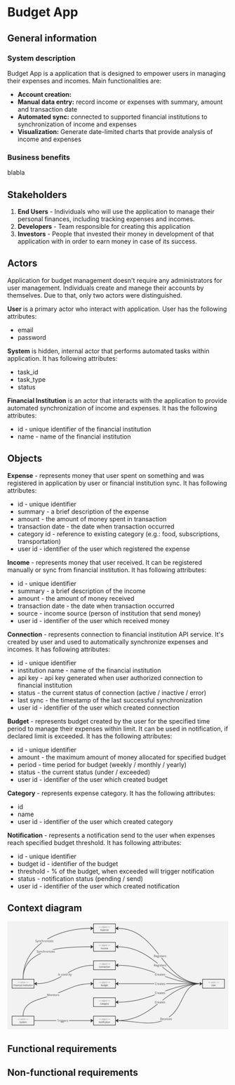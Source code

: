 # Budget App

## General information

### System description
Budget App is a application that is designed to empower users in managing their expenses and incomes. Main functionalities are: 
- **Account creation:** 
- **Manual data entry:** record income or expenses with summary, amount and transaction date
- **Automated sync:** connected to supported financial institutions to synchronization of income and expenses
- **Visualization:** Generate date-limited charts that provide analysis of income and expenses

### Business benefits
blabla

## Stakeholders
1. **End Users** - Individuals who will use the application to manage their personal finances, including tracking expenses and incomes.
2. **Developers** - Team responsible for creating this application 
3. **Investors** - People that invested their money in development of that application with in order to earn money in case of its success.

## Actors
Application for budget management doesn't require any administrators for user management. Individuals create and manege their accounts by themselves. Due to that, only two actors were distinguished.

**User** is a primary actor who interact with application. User has the following attributes:
- email
- password

**System** is hidden, internal actor that performs automated tasks within application. It has following attributes:
- task_id
- task_type
- status

**Financial Institution** is an actor that interacts with the application to provide automated synchronization of income and expenses. It has the following attributes:
- id - unique identifier of the financial institution
- name - name of the financial institution

## Objects

**Expense** - represents money that user spent on something and was registered in application by user or financial institution sync. It has following attributes:
- id - unique identifier
- summary - a brief description of the expense
- amount - the amount of money spent in transaction
- transaction date - the date when transaction occurred
- category id - reference to existing category (e.g.: food, subscriptions, transportation)
- user id - identifier of the user which registered the expense

**Income** - represents money that user received. It can be registered manually or sync from financial institution. It has following attributes:
- id - unique identifier
- summary - a brief description of the income
- amount - the amount of money received
- transaction date - the date when transaction occurred
- source - income source (person of institution that send money)
- user id - identifier of the user which received money

**Connection** - represents connection to financial institution API service. It's created by user and used to automatically synchronize expenses and incomes. It has following attributes:
- id - unique identifier
- institution name - name of the financial institution 
- api key - api key generated when user authorized connection to financial institution
- status - the current status of connection (active / inactive / error)
- last sync - the timestamp of the last successful synchronization
- user id - identifier of the user which created connection 

**Budget** - represents budget created by the user for the specified time period to manage their expenses within limit. It can be used in notification, if declared limit is exceeded. It has the following attributes:
- id - unique identifier
- amount - the maximum amount of money allocated for specified budget
- period - time period for budget (weekly / monthly / yearly)
- status - the current status (under / exceeded)
- user id - identifier of the user which created budget

**Category** - represents expense category. It has the following attributes:
- id
- name
- user id - identifier of the user which created category

**Notification** - represents a notification send to the user when expenses reach specified budget threshold. It has following attributes:
- id - unique identifier
- budget id - identifier of the budget
- threshold - % of the budget, when exceeded will trigger notification
- status - notification status (pending / send)
- user id - identifier of the user which created notification

## Context diagram

![context diagram](./Context_Diagram.jpg)

## Functional requirements



## Non-functional requirements